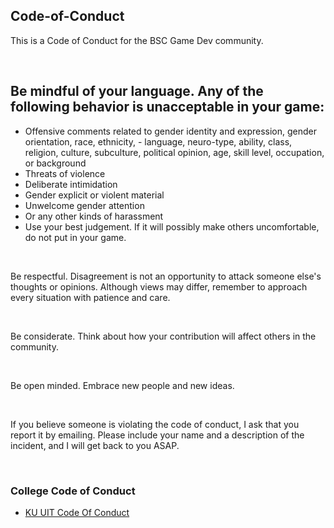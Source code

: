 ## Code-of-Conduct

This is a Code of Conduct for the BSC Game Dev community.

<br>

## Be mindful of your language. Any of the following behavior is unacceptable in your game:

- Offensive comments related to gender identity and expression, gender orientation, race, ethnicity, - language, neuro-type, ability, class, religion, culture, subculture, political opinion, age, skill level, occupation, or background
- Threats of violence
- Deliberate intimidation
- Gender explicit or violent material
- Unwelcome gender attention
- Or any other kinds of harassment
- Use your best judgement. If it will possibly make others uncomfortable, do not put in your game.

<br>

Be respectful. Disagreement is not an opportunity to attack someone else's thoughts or opinions. Although views may differ, remember to approach every situation with patience and care.

<br>

Be considerate. Think about how your contribution will affect others in the community.

<br>

Be open minded. Embrace new people and new ideas.

<br>

If you believe someone is violating the code of conduct, I ask that you report it by emailing. Please include your name and a description of the incident, and I will get back to you ASAP.

<br>

### College Code of Conduct

- [KU UIT Code Of Conduct](https://services.ku.edu/TDClient/818/Portal/KB/ArticleDet?ID=21011)
